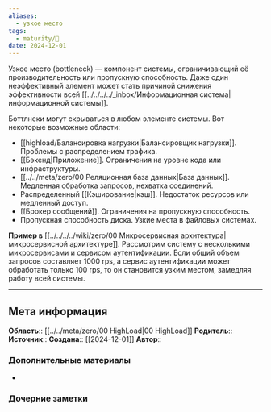 ```yaml
---
aliases:
  - узкое место
tags:
  - maturity/🌱
date: 2024-12-01
---
```

Узкое место (bottleneck) — компонент системы, ограничивающий её производительность или пропускную способность. Даже один неэффективный элемент может стать причиной снижения эффективности всей [[../../../../_inbox/Информационная система|информационной системы]].

Боттлнеки могут скрываться в любом элементе системы. Вот некоторые возможные области:
- [[highload/Балансировка нагрузки|Балансировщик нагрузки]]. Проблемы с распределением трафика.
- [[Бэкенд|Приложение]]. Ограничения на уровне кода или инфраструктуры.
- [[../../meta/zero/00 Реляционная база данных|База данных]]. Медленная обработка запросов, нехватка соединений.
- Распределенный [[Кэширование|кэш]]. Недостаток ресурсов или медленный доступ.
- [[Брокер сообщений]]. Ограничения на пропускную способность.
- Пропускная способность диска. Узкие места в файловых системах.

**Пример в** [[../../../../wiki/zero/00 Микросервисная архитектура|микросервисной архитектуре]].
Рассмотрим систему с несколькими микросервисами и сервисом аутентификации. Если общий объем запросов составляет 1000 rps, а сервис аутентификации может обработать только 100 rps, то он становится узким местом, замедляя работу всей системы.
***
## Мета информация
**Область**:: [[../../meta/zero/00 HighLoad|00 HighLoad]]
**Родитель**:: 
**Источник**:: 
**Создана**:: [[2024-12-01]]
**Автор**:: 
### Дополнительные материалы
- 

### Дочерние заметки
<!-- QueryToSerialize: LIST FROM [[]] WHERE contains(Родитель, this.file.link) or contains(parents, this.file.link) -->

